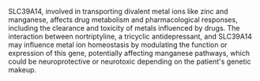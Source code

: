SLC39A14, involved in transporting divalent metal ions like zinc and manganese, affects drug metabolism and pharmacological responses, including the clearance and toxicity of metals influenced by drugs. The interaction between nortriptyline, a tricyclic antidepressant, and SLC39A14 may influence metal ion homeostasis by modulating the function or expression of this gene, potentially affecting manganese pathways, which could be neuroprotective or neurotoxic depending on the patient's genetic makeup.